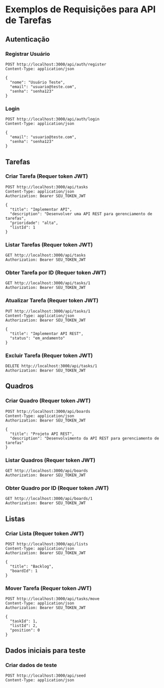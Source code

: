 # Exemplos de Requisições para API de Tarefas

## Autenticação

### Registrar Usuário

```
POST http://localhost:3000/api/auth/register
Content-Type: application/json

{
  "nome": "Usuário Teste",
  "email": "usuario@teste.com",
  "senha": "senha123"
}
```

### Login

```
POST http://localhost:3000/api/auth/login
Content-Type: application/json

{
  "email": "usuario@teste.com",
  "senha": "senha123"
}
```

## Tarefas

### Criar Tarefa (Requer token JWT)

```
POST http://localhost:3000/api/tasks
Content-Type: application/json
Authorization: Bearer SEU_TOKEN_JWT

{
  "title": "Implementar API",
  "description": "Desenvolver uma API REST para gerenciamento de tarefas",
  "prioridade": "alta",
  "listId": 1
}
```

### Listar Tarefas (Requer token JWT)

```
GET http://localhost:3000/api/tasks
Authorization: Bearer SEU_TOKEN_JWT
```

### Obter Tarefa por ID (Requer token JWT)

```
GET http://localhost:3000/api/tasks/1
Authorization: Bearer SEU_TOKEN_JWT
```

### Atualizar Tarefa (Requer token JWT)

```
PUT http://localhost:3000/api/tasks/1
Content-Type: application/json
Authorization: Bearer SEU_TOKEN_JWT

{
  "title": "Implementar API REST",
  "status": "em_andamento"
}
```

### Excluir Tarefa (Requer token JWT)

```
DELETE http://localhost:3000/api/tasks/1
Authorization: Bearer SEU_TOKEN_JWT
```

## Quadros

### Criar Quadro (Requer token JWT)

```
POST http://localhost:3000/api/boards
Content-Type: application/json
Authorization: Bearer SEU_TOKEN_JWT

{
  "title": "Projeto API REST",
  "description": "Desenvolvimento da API REST para gerenciamento de tarefas"
}
```

### Listar Quadros (Requer token JWT)

```
GET http://localhost:3000/api/boards
Authorization: Bearer SEU_TOKEN_JWT
```

### Obter Quadro por ID (Requer token JWT)

```
GET http://localhost:3000/api/boards/1
Authorization: Bearer SEU_TOKEN_JWT
```

## Listas

### Criar Lista (Requer token JWT)

```
POST http://localhost:3000/api/lists
Content-Type: application/json
Authorization: Bearer SEU_TOKEN_JWT

{
  "title": "Backlog",
  "boardId": 1
}
```

### Mover Tarefa (Requer token JWT)

```
POST http://localhost:3000/api/tasks/move
Content-Type: application/json
Authorization: Bearer SEU_TOKEN_JWT

{
  "taskId": 1,
  "listId": 2,
  "position": 0
}
```

## Dados iniciais para teste

### Criar dados de teste

```
POST http://localhost:3000/api/seed
Content-Type: application/json
```
